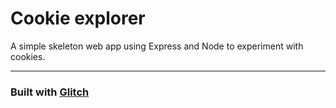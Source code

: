 # Cookie explorer

A simple skeleton web app using Express and Node to experiment with cookies.

---

### Built with [Glitch](https://glitch.com/)
